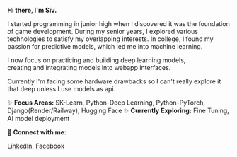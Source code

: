 __Hi there, I'm Siv.__

I started programming in junior high when I discovered it was the foundation of game development. During my senior years, I explored various technologies to satisfy my overlapping interests. In college, I found my passion for predictive models, which led me into machine learning.

I now focus on practicing and building deep learning models,  
creating and integrating models into webapp interfaces.

Currently I'm facing some hardware drawbacks so I can't really explore it that deep unless I use models as api.

✨ __Focus Areas:__ SK-Learn, Python-Deep Learning, Python-PyTorch, Django(Render/Railway), Hugging Face
✨ __Currently Exploring:__ Fine Tuning, AI model deployment 

📌 __Connect with me:__    
<!--[GitHub](https://github.com/padrigon-lynbert) | -->
[LinkedIn](https://www.linkedin.com/in/lynbert-padrigon/), [Facebook](https://www.facebook.com/siv.padrigon.fb/)
